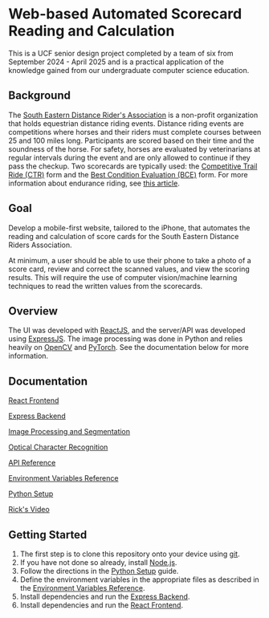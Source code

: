 # Web-based Automated Scorecard Reading and Calculation

This is a UCF senior design project completed by a team
of six from September 2024 - April 2025 and is a practical
application of the knowledge gained from our undergraduate
computer science education.

## Background

The [South Eastern Distance Rider's Association](https://www.distanceriding.org/)
is a non-profit organization that holds equestrian distance riding events.
Distance riding events are competitions where horses and their riders
must complete courses between 25 and 100 miles long. Participants
are scored based on their time and the soundness of the horse. For
safety, horses are evaluated by veterinarians at regular intervals
during the event and are only allowed to continue if they pass the
checkup. Two scorecards are typically used: the
[Competitive Trail Ride (CTR)](https://www.distanceriding.org/wp-content/uploads/2016/09/Judge-Score-Card.pdf)
form and the
[Best Condition Evaluation (BCE)](https://aerc.org/wp-content/uploads/2024/04/BestConditionEvaluation2024.pdf)
form.
For more information about endurance riding, see
[this article](https://aerc.org/wp-content/uploads/2023/09/EnduranceBasics2023.pdf).

## Goal

Develop a mobile-first website, tailored to the iPhone, that
automates the reading and calculation of score cards for
the South Eastern Distance Riders Association.

At minimum, a user should be able to use their phone to take a photo of
a score card, review and correct the scanned values, and view the scoring
results. This will require the use of computer vision/machine learning
techniques to read the written values from the scorecards.

## Overview

The UI was developed with [ReactJS](https://react.dev/), and the
server/API was developed using [ExpressJS](https://expressjs.com/).
The image processing was done in Python and relies heavily on
[OpenCV](https://opencv.org/) and [PyTorch](https://pytorch.org/).
See the documentation below for more information.

## Documentation

[React Frontend](./frontend#getting-started-with-create-react-app)

[Express Backend](./backend#expressjs-server)

[Image Processing and Segmentation](./backend/PythonPackages/preprocessing#image-processing-test)

[Optical Character Recognition](./backend/PythonPackages/OCR#ocr-package)

[API Reference](./backend/API.md)

[Environment Variables Reference](./ENV.md)

[Python Setup](./backend/PythonPackages#configuring-python)

[Rick's Video](https://www.youtube.com/watch?v=E4WlUXrJgy4)

## Getting Started

1. The first step is to clone this repository onto your device using [git](https://git-scm.com/).
1. If you have not done so already, install [Node.js](https://nodejs.org/en).
1. Follow the directions in the [Python Setup](./backend/PythonPackages#configuring-python) guide.
1. Define the environment variables in the appropriate files as described in the
[Environment Variables Reference](./ENV.md).
1. Install dependencies and run the [Express Backend](./backend#expressjs-server).
1. Install dependencies and run the [React Frontend](./frontend#getting-started-with-create-react-app).

